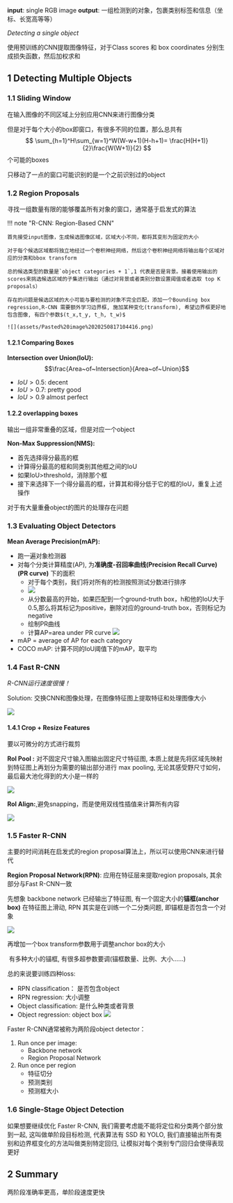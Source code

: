 
**input**: single RGB image
**output**: 一组检测到的对象，包裹类别标签和信息（坐标、长宽高等等）

_Detecting a single object_

使用预训练的CNN提取图像特征，对于Class scores 和 box coordinates 分别生成损失函数，然后加权求和

## 1 Detecting Multiple Objects

### 1.1 Sliding Window

在输入图像的不同区域上分别应用CNN来进行图像分类

但是对于每个大小的box即窗口，有很多不同的位置，那么总共有
$$
\sum_{h=1}^H\sum_{w=1}^W(W-w+1)(H-h+1)= \frac{H(H+1)}{2}\frac{W(W+1)}{2}
$$
个可能的boxes

只移动了一点的窗口可能识别的是一个之前识别过的object

### 1.2 Region Proposals

寻找一组数量有限的能够覆盖所有对象的窗口，通常基于启发式的算法

!!! note "R-CNN: Region-Based CNN"

	首先接受input图像，生成候选图像区域，区域大小不同，都将其变形为固定的大小
	
	对于每个候选区域都将独立地经过一个卷积神经网络，然后这个卷积神经网络将输出每个区域对应的分类和bbox transform

	总的候选类型的数量是`object categories + 1`,1 代表是否是背景。接着使用输出的scores来挑选候选区域的子集进行输出（通过对背景或者类别分数设置阈值或者选取 top K proposals）

	存在的问题是候选区域的大小可能与要检测的对象不完全匹配，添加一个Bounding box regression,R-CNN 需要额外学习边界框, 施加某种变化(transform), 希望边界框更好地包含图像, 有四个参数$(t_x,t_y, t_h, t_w)$
	
	![](assets/Pasted%20image%2020250817104416.png)
	


#### 1.2.1 Comparing Boxes

**Intersection over Union(IoU):** 
$$\frac{Area~of~Intersection}{Area~of~Union}$$
- $IoU > 0.5$: decent
- $IoU > 0.7$: pretty good
- $IoU > 0.9$ almost perfect

#### 1.2.2 overlapping boxes

输出一组非常重叠的区域，但是对应一个object

**Non-Max Suppression(NMS):**
- 首先选择得分最高的框
- 计算得分最高的框和同类别其他框之间的IoU
- 如果IoU>threshold，消除那个框
- 接下来选择下一个得分最高的框，计算其和得分低于它的框的IoU，重复上述操作

对于有大量重叠object的图片的处理存在问题

### 1.3 Evaluating Object Detectors

**Mean Average Precision(mAP):**

- 跑一遍对象检测器
- 对每个分类计算精度(AP), 为**准确度-召回率曲线(Precision Recall Curve)(PR curve)** 下的面积
	- 对于每个类别，我们将对所有的检测按照测试分数进行排序
	- ![](assets/Pasted%20image%2020250817115100.png)
	- 从分数最高的开始，如果匹配到一个ground-truth box，h和他的IoU大于0.5,那么将其标记为positive，删除对应的ground-truth box，否则标记为negative
	- 绘制PR曲线
	- 计算AP=area under PR curve ![](assets/Pasted%20image%2020250817120013.png)
- mAP  = average of AP for each category
- COCO mAP: 计算不同的IoU阈值下的mAP，取平均

### 1.4 Fast R-CNN

_R-CNN运行速度很慢！_

Solution: 交换CNN和图像处理，在图像特征图上提取特征和处理图像大小


![](assets/Pasted%20image%2020250817120906.png)

#### 1.4.1 Crop + Resize Features

要以可微分的方式进行裁剪

**RoI Pool :** 对不固定尺寸输入图输出固定尺寸特征图, 本质上就是先将区域先映射到特征图上再划分为需要的输出部分进行 max pooling, 无论其感受野尺寸如何，最后最大池化得到的大小是一样的

![](assets/Pasted%20image%2020250817122007.png)

**RoI Align:**,避免snapping，而是使用双线性插值来计算所有内容

![](assets/Pasted%20image%2020250817130011.png)


### 1.5 Faster R-CNN

主要的时间消耗在启发式的region proposal算法上，所以可以使用CNN来进行替代

**Region Proposal Network(RPN)**: 应用在特征层来提取region proposals, 其余部分与Fast R-CNN一致

先想象 backbone network 已经输出了特征图, 有一个固定大小的**锚框(anchor box)** 在特征图上滑动, RPN 其实是在训练一个二分类问题, 即锚框是否包含一个对象

![](assets/Pasted%20image%2020250817130749.png)

再增加一个box transform参数用于调整anchor  box的大小

 有多种大小的锚框, 有很多超参数要调(锚框数量、比例、大小......)

总的来说要训练四种loss:
- RPN classification： 是否包含object
- RPN regression: 大小调整
- Object classification: 是什么种类或者背景
- Object regression: object box
![](assets/Pasted%20image%2020250817131346.png)

Faster R-CNN通常被称为两阶段object detector：

1. Run once per image: 
	- Backbone network
	- Region Proposal Network
2. Run once per region
	- 特征切分
	- 预测类别
	- 预测框大小

### 1.6 Single-Stage Object Detection

如果想要继续优化 Faster R-CNN, 我们需要考虑能不能将定位和分类两个部分放到一起, 这叫做单阶段目标检测, 代表算法有 SSD 和 YOLO, 我们直接输出所有类别和边界框变化的方法叫做类别特定回归, 让模拟对每个类别专门回归会使得表现更好

## 2 Summary

两阶段准确率更高，单阶段速度更快

